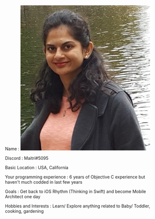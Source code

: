 Name : 
![Maitri Mehta](https://github.com/MaitriMehta/RWBootcamp/blob/master/Week01/MaitriMehtaBioPic.jpg)

Discord : Maitri#5095

Basic Location : USA, California

Your programming experience : 6 years of Objective C experience but haven't much codded in last few years

Goals : Get back to iOS Rhythm (Thinking in Swift) and become Mobile Architect one day

Hobbies and Interests : Learn/ Explore anything related to Baby/ Toddler, cooking, gardening
